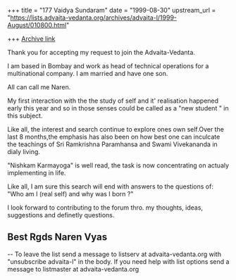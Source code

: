 +++
title = "177 Vaidya Sundaram"
date = "1999-08-30"
upstream_url = "https://lists.advaita-vedanta.org/archives/advaita-l/1999-August/010800.html"

+++
[Archive link](https://lists.advaita-vedanta.org/archives/advaita-l/1999-August/010800.html)

Thank you for accepting my request to join the Advaita-Vedanta.

I am based in Bombay and work as head of technical operations
for a multinational company. I am married and have one son.

All can call me Naren.

My first interaction with the the study of self and it' realisation happened
early this year and so in those senses could be called as a "new student "
in this subject.

Like all, the interest and search continue to explore ones own self.Over the
last
8 months,the emphasis has also been on how best one can inculcate the
teachings
of Sri Ramkrishna Paramhansa  and Swami Vivekananda in dialy living.

"Nishkam Karmayoga" is well read, the task is now concentrating on actualy
implementing in life.

Like all, I am sure this search will end with answers to the questions of:
"Who am I (real self) and why was I born ?"

I look forward to contributing to the forum thro. my thoughts, ideas,
suggestions and
definetly questions.

Best Rgds
Naren Vyas
-----------------------

-- 
To leave the list send a message to listserv at advaita-vedanta.org with
"unsubscribe advaita-l" in the body.  If you need help with list options 
send a message to listmaster at advaita-vedanta.org

